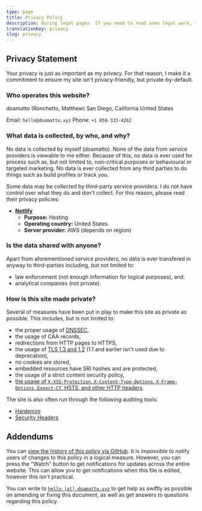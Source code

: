 ```yaml
---
type: page
title: Privacy Policy
description: Boring legal pages. If you need to read some legal work, though, this is the place to be.
translationKey: privacy
slug: privacy
---
```


## Privacy Statement

Your privacy is just as important as my privacy. For that reason, I make it a commitment to ensure my site isn't privacy-friendly, but private-by-default.

### Who operates this website?

doamatto (Ronchetto, Matthew)
San Diego, California
United States

Email: `hello@doamatto.xyz`
Phone: `+1 858-333-4262`

### What data is collected, by who, and why?
No data is collected by myself (doamatto). None of the data from service providers is viewable to me either. Because of this, no data is ever used for process such as, but not limited to, non-critical purposes or behavioural or targeted marketing. No data is ever collected from any third parties to do things such as build profiles or track you.

Some data may be collected by third-party service providers. I do not have control over what they do and don't collect. For this reason, please read their privacy policies:
- [**Netlify**](https://netlify.com)
  - **Purpose:** Hosting
  - **Operating country:** United States
  - **Server provider:** AWS (depends on region) 


### Is the data shared with anyone?
Apart from aforementioned service providers, no data is ever transfered in anyway to third-parties including, but not limited to:
- law enforcement (not enough information for logical purposes), and:
- analytical companies (not private).

### How is this site made private?
Several of measures have been put in play to make this site as private as possible. This includes, but is not limited to:
- the proper usage of [DNSSEC](https://dnssec-debugger.verisignlabs.com/testing.doamatto.xyz),
- the usage of CAA records,
- redirections from HTTP pages to HTTPS,
- the usage of [TLS 1.3 and 1.2](https://www.ssllabs.com/ssltest/analyze.html?d=testing.doamatto.xyz) (1.1 and earlier isn't used due to deprecation),
- no cookies are stored,
- embedded resources have SRI hashes and are protected,
- the usage of a strict content security policy,
- [the usage of `X-XSS-Protection`, `X-Content-Type-Options`, `X-Frame-Options`, `Expect-CT`, HSTS, and other HTTP headers](https://securityheaders.com/?q=testing.doamatto.xyz&followRedirects=on).

The site is also often run through the following auditing tools:
- [Hardenize](https://www.hardenize.com/report/testing.doamatto.xyz/1602432524)
- [Security Headers](https://securityheaders.com/?q=testing.doamatto.xyz&followRedirects=on)


## Addendums

You can [view the history of this policy via GitHub](https://github.com/doamatto/personal-site/blob/master/privacy.md). It is impossible to notify users of changes to this policy in a logical measure. However, you can press the "Watch" button to get notifications for updates across the entire website. This can allow you to get notifications when this file is edited, however this isn't practical.

You can write to [`hello [at] doamatto.xyz`](mailto:hello@doamatto.xyz) to get help as swiftly as possible on amending or fixing this document, as well as get answers to questions regarding this policy.